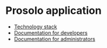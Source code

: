 # Prosolo application

* [Technology stack](docs/technologystack.md)
* [Documentation for developers](docs/developers.md)
* [Documentation for administrators](docs/administrators.md)